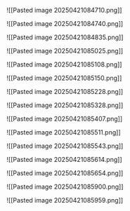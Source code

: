 ![[Pasted image 20250421084710.png]]



![[Pasted image 20250421084740.png]]



![[Pasted image 20250421084835.png]]



![[Pasted image 20250421085025.png]]


![[Pasted image 20250421085108.png]]



![[Pasted image 20250421085150.png]]



![[Pasted image 20250421085228.png]]


![[Pasted image 20250421085328.png]]


![[Pasted image 20250421085407.png]]


![[Pasted image 20250421085511.png]]


![[Pasted image 20250421085543.png]]


![[Pasted image 20250421085614.png]]


![[Pasted image 20250421085654.png]]


![[Pasted image 20250421085900.png]]


![[Pasted image 20250421085959.png]]


